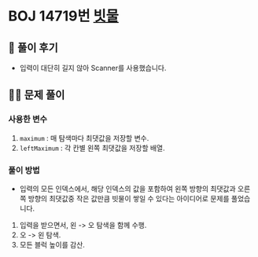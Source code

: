 # BOJ 14719번 [빗물](https://www.acmicpc.net/problem/14719)

## 🌈 풀이 후기
- 입력이 대단히 길지 않아 Scanner를 사용했습니다.
## 👩‍🏫 문제 풀이
### 사용한 변수
1. `maximum` : 매 탐색마다 최댓값을 저장할 변수. 
2. `leftMaximum`     : 각 칸별 왼쪽 최댓값을 저장할 배열.

### 풀이 방법
- 입력의 모든 인덱스에서, 해당 인덱스의 값을 포함하여 왼쪽 방향의 최댓값과 오른쪽 방향의 최댓값중 작은 값만큼 빗물이 쌓일 수 있다는 아이디어로 문제를 풀었습니다.
1. 입력을 받으면서, 왼 -> 오 탐색을 함께 수행.
2. 오 -> 왼 탐색.
3. 모든 블럭 높이를 감산.